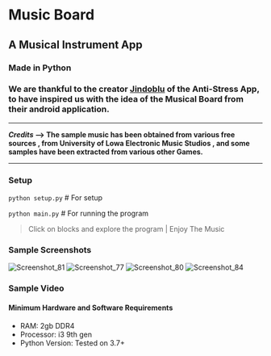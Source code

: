 # Music Board
## A Musical Instrument App
### Made in Python

### We are thankful to the creator [Jindoblu](https://www.jindoblu.com/) of the Anti-Stress App, to have inspired us with the idea of the Musical Board from their android application.

	
******
**_Credits_ 
--> The sample music has been obtained from various free sources , from University of Lowa Electronic Music Studios , and some samples have been extracted from various other Games.**
******

### Setup
`python setup.py` \# For setup


`python main.py` \# For running the program
> Click on blocks and explore the program | Enjoy The Music
### Sample Screenshots
![Screenshot_81](https://user-images.githubusercontent.com/62838631/111273376-c1689500-8659-11eb-8057-8666af38ca02.png)
![Screenshot_77](https://user-images.githubusercontent.com/62838631/111273386-c3325880-8659-11eb-946a-caaf48a01123.png)
![Screenshot_80](https://user-images.githubusercontent.com/62838631/111273393-c62d4900-8659-11eb-9ac8-66fe3fd3e88a.png)
![Screenshot_84](https://user-images.githubusercontent.com/62838631/111273398-c88fa300-8659-11eb-9d82-96dcedc67998.png)

### Sample Video

#### Minimum Hardware and Software Requirements
- RAM: 2gb DDR4
- Processor: i3 9th gen 
- Python Version: Tested on 3.7+

